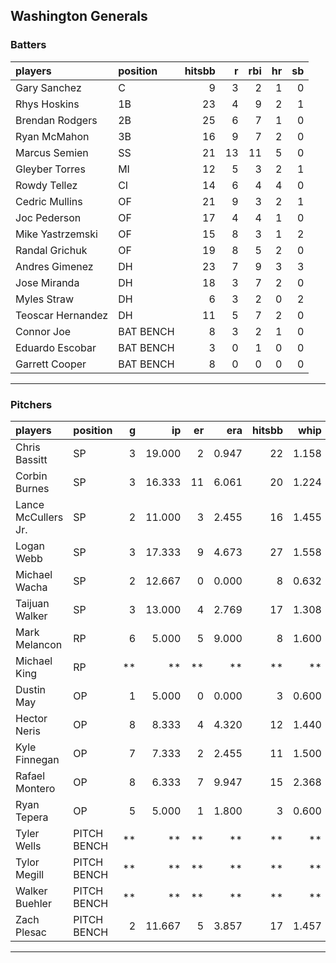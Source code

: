 ## Washington Generals

### Batters

 
|players           |position  | hitsbb|  r| rbi| hr| sb| 
|:-----------------|:---------|------:|--:|---:|--:|--:| 
|Gary Sanchez      |C         |      9|  3|   2|  1|  0| 
|Rhys Hoskins      |1B        |     23|  4|   9|  2|  1| 
|Brendan Rodgers   |2B        |     25|  6|   7|  1|  0| 
|Ryan McMahon      |3B        |     16|  9|   7|  2|  0| 
|Marcus Semien     |SS        |     21| 13|  11|  5|  0| 
|Gleyber Torres    |MI        |     12|  5|   3|  2|  1| 
|Rowdy Tellez      |CI        |     14|  6|   4|  4|  0| 
|Cedric Mullins    |OF        |     21|  9|   3|  2|  1| 
|Joc Pederson      |OF        |     17|  4|   4|  1|  0| 
|Mike Yastrzemski  |OF        |     15|  8|   3|  1|  2| 
|Randal Grichuk    |OF        |     19|  8|   5|  2|  0| 
|Andres Gimenez    |DH        |     23|  7|   9|  3|  3| 
|Jose Miranda      |DH        |     18|  3|   7|  2|  0| 
|Myles Straw       |DH        |      6|  3|   2|  0|  2| 
|Teoscar Hernandez |DH        |     11|  5|   7|  2|  0| 
|Connor Joe        |BAT BENCH |      8|  3|   2|  1|  0| 
|Eduardo Escobar   |BAT BENCH |      3|  0|   1|  0|  0| 
|Garrett Cooper    |BAT BENCH |      8|  0|   0|  0|  0| 


* * *

### Pitchers

 
|players             |position    |  g|     ip| er|   era| hitsbb|  whip| so|  w| sv| 
|:-------------------|:-----------|--:|------:|--:|-----:|------:|-----:|--:|--:|--:| 
|Chris Bassitt       |SP          |  3| 19.000|  2| 0.947|     22| 1.158| 17|  3|  0| 
|Corbin Burnes       |SP          |  3| 16.333| 11| 6.061|     20| 1.224| 15|  1|  0| 
|Lance McCullers Jr. |SP          |  2| 11.000|  3| 2.455|     16| 1.455| 11|  1|  0| 
|Logan Webb          |SP          |  3| 17.333|  9| 4.673|     27| 1.558| 15|  1|  0| 
|Michael Wacha       |SP          |  2| 12.667|  0| 0.000|      8| 0.632| 13|  2|  0| 
|Taijuan Walker      |SP          |  3| 13.000|  4| 2.769|     17| 1.308|  8|  1|  0| 
|Mark Melancon       |RP          |  6|  5.000|  5| 9.000|      8| 1.600|  3|  0|  2| 
|Michael King        |RP          | **|     **| **|    **|     **|    **| **| **| **| 
|Dustin May          |OP          |  1|  5.000|  0| 0.000|      3| 0.600|  9|  1|  0| 
|Hector Neris        |OP          |  8|  8.333|  4| 4.320|     12| 1.440| 10|  0|  1| 
|Kyle Finnegan       |OP          |  7|  7.333|  2| 2.455|     11| 1.500|  7|  3|  3| 
|Rafael Montero      |OP          |  8|  6.333|  7| 9.947|     15| 2.368|  6|  0|  0| 
|Ryan Tepera         |OP          |  5|  5.000|  1| 1.800|      3| 0.600|  1|  1|  1| 
|Tyler Wells         |PITCH BENCH | **|     **| **|    **|     **|    **| **| **| **| 
|Tylor Megill        |PITCH BENCH | **|     **| **|    **|     **|    **| **| **| **| 
|Walker Buehler      |PITCH BENCH | **|     **| **|    **|     **|    **| **| **| **| 
|Zach Plesac         |PITCH BENCH |  2| 11.667|  5| 3.857|     17| 1.457| 10|  0|  0| 


* * *


